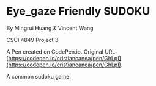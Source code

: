 # Eye_gaze Friendly SUDOKU

By Mingrui Huang & Vincent Wang

CSCI 4849 Project 3

A Pen created on CodePen.io. Original URL: [https://codepen.io/cristiancanea/pen/GhLpI](https://codepen.io/cristiancanea/pen/GhLpI).

A common sudoku game.
